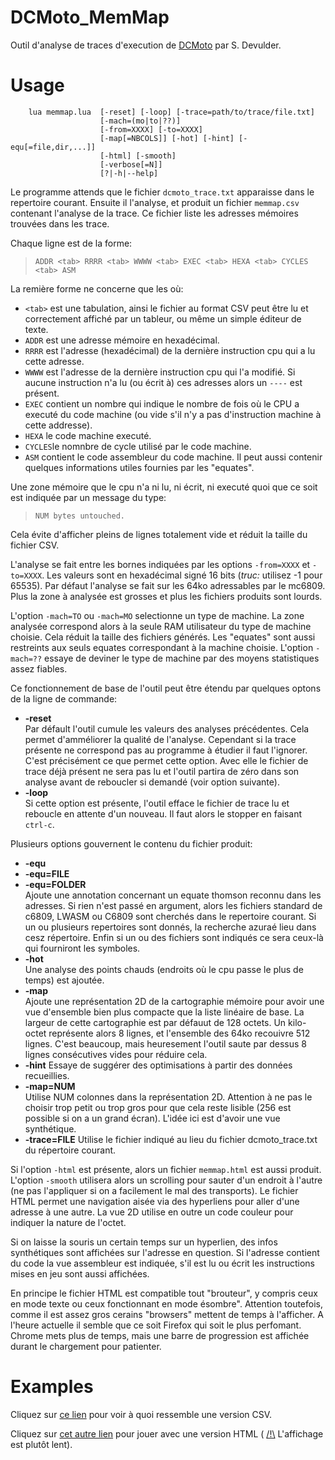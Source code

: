# DCMoto_MemMap
Outil d'analyse de traces d'execution de [DCMoto](http://dcmoto.free.fr/emulateur/index.html) par S. Devulder.

# Usage
```
	lua memmap.lua	[-reset] [-loop] [-trace=path/to/trace/file.txt]
	                [-mach=(mo|to|??)]
	                [-from=XXXX] [-to=XXXX]
	                [-map[=NBCOLS]] [-hot] [-hint] [-equ[=file,dir,...]] 
	                [-html] [-smooth]
	                [-verbose[=N]]
	                [?|-h|--help]
```
Le programme attends que le fichier `dcmoto_trace.txt` apparaisse dans le repertoire courant. Ensuite il l'analyse, et produit un fichier `memmap.csv` contenant l'analyse de la trace. Ce fichier liste les adresses mémoires trouvées dans les trace. 

Chaque ligne est de la forme:

>```ADDR <tab> RRRR <tab> WWWW <tab> EXEC <tab> HEXA <tab> CYCLES <tab> ASM```

La remière forme ne concerne que les où:
- `<tab>` est une tabulation, ainsi le fichier au format CSV peut être lu et correctement affiché par un tableur, ou même un simple éditeur de texte.
- `ADDR` est une adresse mémoire en hexadécimal. 
- `RRRR` est l'adresse (hexadécimal) de la dernière instruction cpu qui a lu cette adresse. 
- `WWWW` est l'adresse de la dernière instruction cpu qui l'a modifié.
Si aucune instruction n'a lu (ou écrit à) ces adresses alors un `----` est présent.
- `EXEC` contient un nombre qui indique le nombre de fois où le CPU a executé du code machine (ou vide s'il n'y a pas d'instruction machine à cette addresse).
- `HEXA` le code machine executé.
- `CYCLES`le nomnbre de cycle utilisé par le code machine.
- `ASM` contient le code assembleur du code machine. Il peut aussi contenir quelques informations utiles fournies par les "equates".
	
Une zone mémoire que le cpu n'a ni lu, ni écrit, ni executé quoi que ce soit est indiquée par un message du type:

>```NUM bytes untouched.```

Cela évite d'afficher pleins de lignes totalement vide et réduit la taille du 	fichier CSV.

L'analyse se fait entre les bornes indiquées par les options `-from=XXXX` et `-to=XXXX`. Les valeurs sont en hexadécimal signé 16 bits (*truc:* utilisez -1 pour 65535). Par défaut l'analyse se fait sur les 64ko adressables par le mc6809. Plus la zone à analysée est grosses et plus les fichiers produits sont lourds.

L'option `-mach=TO` ou `-mach=MO` selectionne un type de machine. La zone analysée correspond alors à la seule RAM utilisateur du type de machine choisie. Cela réduit la taille des fichiers générés. Les "equates" sont aussi restreints aux seuls equates correspondant à la machine choisie. L'option `-mach=??` essaye de deviner le type de machine par des moyens statistiques assez fiables.


Ce fonctionnement de base de l'outil peut être étendu par quelques optons de la ligne de commande:
* __-reset__  
	Par défault l'outil cumule les valeurs des analyses précédentes. Cela permet d'amméliorer la qualité de l'analyse. Cependant si la trace présente ne correspond pas au programme à étudier il faut l'ignorer. C'est précisément ce que permet cette option. Avec elle le fichier de trace déjà présent ne sera pas lu et l'outil partira de zéro dans son analyse avant de reboucler si demandé (voir option suivante).
* __-loop__  
	Si cette option est présente, l'outil efface le fichier de trace lu et reboucle en attente d'un nouveau. Il faut alors le stopper en faisant `ctrl-c`.

Plusieurs options gouvernent le contenu du fichier produit:
* __-equ__  
* __-equ=FILE__  
* __-equ=FOLDER__  
	Ajoute une annotation concernant un equate thomson reconnu dans les adresses. Si rien n'est passé en argument, alors les fichiers standard de c6809, LWASM ou C6809 sont cherchés dans le repertoire courant. Si un ou plusieurs repertoires sont donnés, la recherche azuraé lieu dans cesz répertoire. Enfin si un ou des fichiers sont indiqués ce sera ceux-là qui fourniront les symboles.
* __-hot__  
	Une analyse des points chauds (endroits où le cpu passe le plus de temps) est ajoutée.
* __-map__  
	Ajoute une représentation 2D de la cartographie mémoire pour avoir une vue d'ensemble bien plus compacte que la liste linéaire de base. La largeur de cette cartographie est par défauut de 128 octets. Un kilo-octet représente alors 8 lignes, et l'ensemble des 64ko recouivre 512 lignes. C'est beaucoup, mais heuresement l'outil saute par dessus 8 lignes consécutives vides pour réduire cela.
* __-hint__
	Essaye de suggérer des optimisations à partir des données recueillies.
* __-map=NUM__  
	Utilise NUM colonnes dans la représentation 2D. Attention à ne pas le choisir trop petit ou trop gros pour que cela reste lisible (256 est possible si on a un grand écran). L'idée ici est d'avoir une vue synthétique.
* __-trace=FILE__
	Utilise le fichier indiqué au lieu du fichier dcmoto_trace.txt du répertoire courant.

Si l'option `-html` est présente, alors un fichier `memmap.html` est aussi produit. L'option `-smooth` utilisera alors un scrolling pour sauter d'un endroit à l'autre (ne pas l'appliquer si on a facilement le mal des transports). Le fichier HTML permet une navigation aisée via des hyperliens pour aller d'une adresse à une autre. La vue 2D utilise en outre un code couleur pour indiquer la nature de l'octet. 

Si on laisse la souris un certain temps sur un hyperlien, des infos synthétiques sont affichées sur l'adresse en question. Si l'adresse contient du code la vue assembleur est indiquée, s'il est lu ou écrit les instructions mises en jeu sont aussi affichées. 

En principe le fichier HTML est compatible tout "brouteur", y compris ceux en mode texte ou ceux fonctionnant en mode ésombre". Attention toutefois, comme il est assez gros cerains "browsers" mettent de temps à l'afficher. A l'heure actuelle il semble que ce soit Firefox qui soit le plus perfomant. Chrome mets plus de temps, mais une barre de progression est affichée durant le chargement pour patienter.

# Examples

Cliquez sur [ce lien](https://github.com/Samuel-DEVULDER/DCMoto_MemMap/blob/main/example/memmap.csv) pour voir à quoi ressemble une version CSV.

Cliquez sur [cet autre lien](https://htmlpreview.github.io/?https://raw.githubusercontent.com/Samuel-DEVULDER/DCMoto_MemMap/main/example/memmap.html) pour jouer avec une version HTML ( <u>/!\\</u> L'affichage est plutôt lent).
